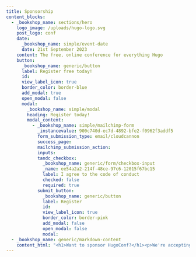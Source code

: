 ```yaml
---
title: Sponsorship
content_blocks:
  - _bookshop_name: sections/hero
    logo_image: /uploads/hugo-logo.svg
    post_logo: conf
    date:
      _bookshop_name: simple/event-date
      date: 21st September 2023
    content: The free, online conference for everything Hugo
    button:
      _bookshop_name: generic/button
      label: Register free today!
      id:
      view_label_icon: true
      border_color: border-blue
      add_modal: true
      open_modal: false
      modal:
        _bookshop_name: simple/modal
        heading: Register today!
        modal_content:
          - _bookshop_name: simple/mailchimp-form
            _instancevalue: 900c740d-ec7d-4892-bfe2-f0962f3addf5
            form_submission_type: email/cloudcannon
            success_page:
            mailchimp_submission_action:
            inputs:
            tandc_checkbox:
              _bookshop_name: generic/form/checkbox-input
              _name: ee54a2a2-214f-48ce-97c6-12015f67bc15
              label: I agree to the code of conduct
              checked: false
              required: true
            submit_button:
              _bookshop_name: generic/button
              label: Register
              id:
              view_label_icon: true
              border_color: border-pink
              add_modal: false
              open_modal: false
              modal:
  - _bookshop_name: generic/markdown-content
    content_html: "<h1>Want to sponsor HugoConf?</h1><p>We're accepting sponsors for HugoConf 2023. If you're interested in sponsorship opportunities, <strong><a href=\"mailto:hello@hugoconf.io?subject=HugoConf%20Sponsorship\">get in touch!</a></strong><br />​​​​​</p><h3>Sponsorship Package:</h3><ul><li>Company link &amp; logo placement on the hugoconf.io website;</li><li>Company link &amp; logo placement within the HugoConf email newsletter;</li><li>Acknowledgment and short promo from our host at the beginning and end of the conference;</li><li>HugoConf social channel acknowledgments.<br />\_</li></ul><h3>Where does sponsorship money go?</h3><p>In the spirit of open-source software — and in the interests of full disclosure — it's important to note that no one is profiting from HugoConf.&nbsp;</p><p>Money raised from sponsors will be used to:</p><ul><li>Advertise and promote the conference with targeted ads;</li><li>Buy and ship promotional items (swag) to speakers and a random number of attendees.</li></ul><p>Any sponsorship money remaining after these activities are complete will be donated to <a target=\"_blank\" rel=\"noopener\" href=\"https://girlswhocode.com/\">Girls Who Code</a>, a registered charity active in the U.S., Canada, U.K., and India.&nbsp;&nbsp;</p><p>After the conference is finished, a full financial report will be published on this page.</p>"
---
```

